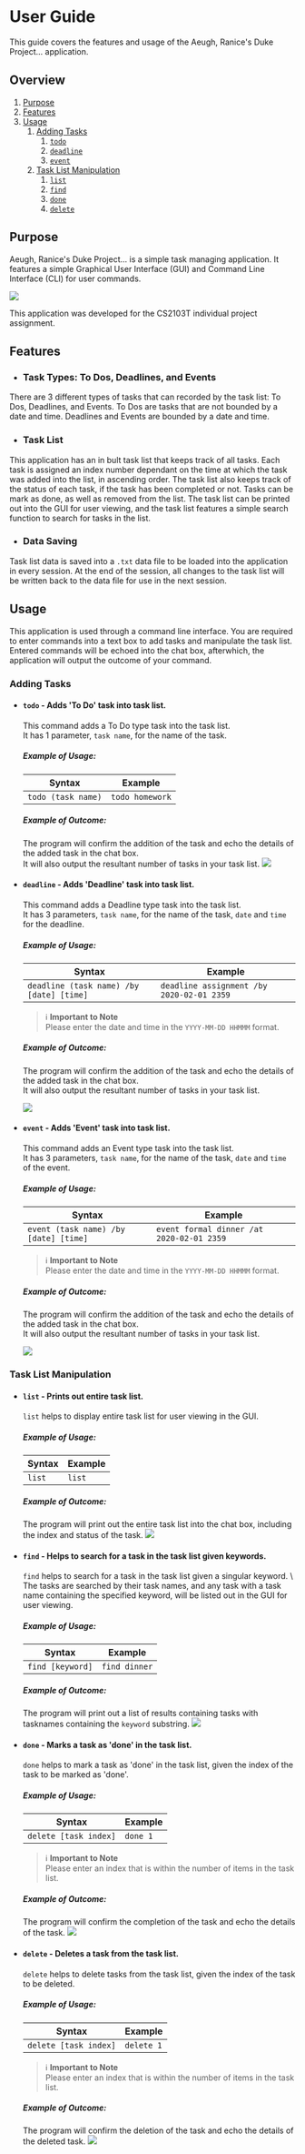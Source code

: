# User Guide
This guide covers the features and usage of the Aeugh, Ranice's Duke Project... application.

## Overview
1. [Purpose](#purpose)
2. [Features](#features)
3. [Usage](#usage)
   1. [Adding Tasks](#adding-tasks)
      1. [`todo`](#todo---adds-to-do-task-into-task-list)
      2. [`deadline`](#deadline---adds-deadline-task-into-task-list)
      3. [`event`](#event---adds-event-task-into-task-list)
   2. [Task List Manipulation](#task-list-manipulation)
      1. [`list`](#list---prints-out-entire-task-list)
      2. [`find`](#find---helps-to-search-for-a-task-in-the-task-list-given-keywords)
      3. [`done`](#done---marks-a-task-as-done-in-the-task-list)
      4. [`delete`](#delete---deletes-a-task-from-the-task-list)

## Purpose
Aeugh, Ranice's Duke Project... is a simple task managing application. It features a simple Graphical User Interface (GUI) and Command Line Interface (CLI) for user commands.

![](/docs/Ui.png/)

This application was developed for the CS2103T individual project assignment.


## Features 

+ ### Task Types: To Dos, Deadlines, and Events

There are 3 different types of tasks that can recorded by the task list: To Dos, Deadlines, and Events. To Dos are tasks that are not bounded by a date and time. Deadlines and Events are bounded by a date and time. 

+ ### Task List 

This application has an in bult task list that keeps track of all tasks. Each task is assigned an index number dependant on the time at which the task was added into the list, in ascending order. The task list also keeps track of the status of each task, if the task has been completed or not. Tasks can be mark as done, as well as removed from the list. The task list can be printed out into the GUI for user viewing, and the task list features a simple search function to search for tasks in the list.

+ ### Data Saving

Task list data is saved into a `.txt` data file to be loaded into the application in every session. At the end of the session, all changes to the task list will be written back to the data file for use in the next session.

## Usage

This application is used through a command line interface. You are required to enter commands into a text box to add tasks and manipulate the task list. Entered commands will be echoed into the chat box, afterwhich, the application will output the outcome of your command. 

### Adding Tasks

+ #### `todo` - Adds 'To Do' task into task list.

  This command adds a To Do type task into the task list. \
  It has 1 parameter, `task name`, for the name of the task.

  ##### Example of Usage: 
  
  |Syntax|Example|
  |------|-------|
  |`todo (task name)`| `todo homework`|
  
  ##### Example of Outcome:

  The program will confirm the addition of the task and echo the details of the added task in the chat box. \
  It will also output the resultant number of tasks in your task list.
  ![](/docs/images/todoDemo.png/)
  
+ #### `deadline` - Adds 'Deadline' task into task list.

  This command adds a Deadline type task into the task list. \
  It has 3 parameters, `task name`, for the name of the task, `date` and `time` for the deadline.

  ##### Example of Usage: 
  
  |Syntax|Example|
  |------|-------|
  |`deadline (task name) /by [date] [time]`|`deadline assignment /by 2020-02-01 2359`||

  > :information_source: **Important to Note** \
  > Please enter the date and time in the `YYYY-MM-DD HHMMM` format.
  
  ##### Example of Outcome:
  
  The program will confirm the addition of the task and echo the details of the added task in the chat box. \
  It will also output the resultant number of tasks in your task list.

  ![](/docs/images/deadlineDemo.png/)
  

+ #### `event` - Adds 'Event' task into task list.

  This command adds an Event type task into the task list. \
  It has 3 parameters, `task name`, for the name of the task, `date` and `time` of the event.
  
  ##### Example of Usage: 

  |Syntax|Example|
  |------|-------|
  |`event (task name) /by [date] [time]`|`event formal dinner /at 2020-02-01 2359`||
    
  > :information_source: **Important to Note** \
  > Please enter the date and time in the `YYYY-MM-DD HHMMM` format.

  ##### Example of Outcome:

  The program will confirm the addition of the task and echo the details of the added task in the chat box. \
  It will also output the resultant number of tasks in your task list.
    
  ![](/docs/images/eventDemo.png/)


### Task List Manipulation

+ #### `list` - Prints out entire task list.

  `list` helps to display entire task list for user viewing in the GUI.

  ##### Example of Usage:

  |Syntax|Example|
  |------|-------|
  |`list`| `list`|
  
  ##### Example of Outcome:

  The program will print out the entire task list into the chat box, including the index and status of the task.
  ![](/docs/images/listDemo.png/)

+ #### `find` - Helps to search for a task in the task list given keywords.

  `find` helps to search for a task in the task list given a singular keyword. \ 
  The tasks are searched by their task names, and any task with a task name containing the specified keyword, will be listed out in the GUI for user viewing.

  ##### Example of Usage:

  |Syntax|Example|
  |------|-------|
  |`find [keyword]`| `find dinner`|
  
  ##### Example of Outcome:
  
  The program will print out a list of results containing tasks with tasknames containing the `keyword` substring.
  ![](/docs/images/findDemo.png/)
  
+ #### `done` - Marks a task as 'done' in the task list.

  `done` helps to mark a task as 'done' in the task list, given the index of the task to be marked as 'done'.

  ##### Example of Usage:

  |Syntax|Example|
  |------|-------|
  |`delete [task index]`| `done 1`|
  
  > :information_source: **Important to Note** \
  > Please enter an index that is within the number of items in the task list.
  
  ##### Example of Outcome:

  The program will confirm the completion of the task and echo the details of the task.
  ![](/docs/images/doneDemo.png/)

+ #### `delete` - Deletes a task from the task list.

  `delete` helps to delete tasks from the task list, given the index of the task to be deleted.

  ##### Example of Usage:

  |Syntax|Example|
  |------|-------|
  |`delete [task index]`| `delete 1`|
  
  > :information_source: **Important to Note** \
  > Please enter an index that is within the number of items in the task list.

  ##### Example of Outcome:

  The program will confirm the deletion of the task and echo the details of the deleted task.
  ![](/docs/images/deleteDemo.png/)
  








